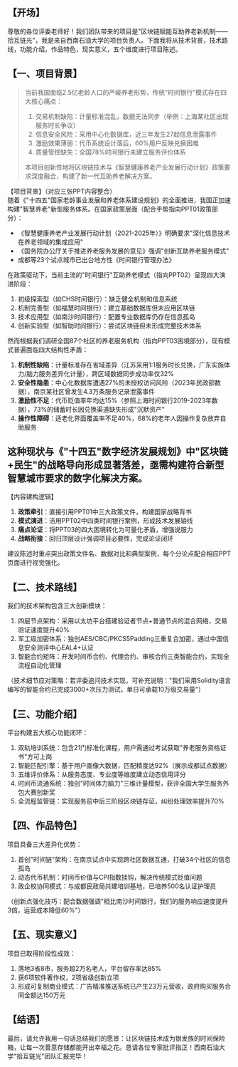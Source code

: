 
## 【开场】  

尊敬的各位评委老师好！我们团队带来的项目是"区块链赋能互助养老新机制——拾互链光"，我是来自西南石油大学的项目负责人。下面我将从技术背景，技术路线，功能介绍，作品特色，现实意义，五个维度进行项目陈述。



## 【一、项目背景】


> 当前我国面临2.5亿老龄人口的严峻养老形势，传统"时间银行"模式存在四大核心痛点：
> 
> 1. 交易机制缺陷：计量标准混乱，数据无法同步（举例：上海某社区出现服务时长争议）
> 2. 信息安全风险：采用中心化数据库，近三年发生27起信息泄露事件
> 3. 激励效果薄弱：代币系统设计落后，60%用户反映兑换困难
> 4. 质量管控缺失：全国78%时间银行未建立服务评价体系
> 
> 本项目创新性地将区块链技术与《智慧健康养老产业发展行动计划》政策要求深度融合，构建了新一代互助养老解决方案。

【项目背景】（对应三张PPT内容整合）  
随着《"十四五"国家老龄事业发展和养老体系建设规划》的全面推进，我国正加速构建"智慧养老"新型服务体系。在国家政策层面（配合手势指向PPT01政策部分）：

- 《智慧健康养老产业发展行动计划（2021-2025年）》明确要求"深化信息技术在养老领域的集成应用"
- 《国务院办公厅关于推进养老服务发展的意见》强调"创新互助养老服务模式"
- 成都等23个试点城市已出台地方性《时间银行管理办法》

在政策驱动下，当前主流的"时间银行"互助养老模式（指向PPT02）呈现四大演进阶段：

1. 初级探索型（如CHS时间银行）：缺乏健全机制和信息系统
2. 机制完善型（如福慧时间银行）：建立基础数据库但未应用区块链
3. 技术应用型（如南沙时间银行）：配置专业数据库仍存在信息孤岛
4. 创新实验型（如智助时间银行）：尝试区块链但未形成完整技术体系

然而根据我们调研全国87个社区的养老服务机构（指向PPT03困境部分），现有模式普遍面临四大结构性矛盾：

1. ​**机制性缺陷**​：计量标准存在省域差异（江苏采用1:1服务时长兑换，广东实施体力/脑力服务差异化计量），跨区域数据同步成功率仅32%
2. ​**安全性隐患**​：中心化数据库遭遇27%的未授权访问风险（2023年民政部数据），南京某社区曾发生4.3万条服务记录泄露事件
3. ​**激励性不足**​：代币贬值率年均达15%（参照上海时间银行2019-2023年数据），73%的储蓄时长因兑换渠道缺失形成"沉默资产"
4. ​**操作性障碍**​：适老化界面覆盖率不足40%，68%的老年人因操作复杂放弃自助服务

## 这种现状与《"十四五"数字经济发展规划》中"区块链+民生"的战略导向形成显著落差，亟需构建符合新型智慧城市要求的数字化解决方案。

【内容建构逻辑】

1. ​**政策牵引**​：直接引用PPT01中三大政策文件，构建国家战略背书
2. ​**模式演进**​：活用PPT02中四类时间银行案例，形成技术发展轴线
3. ​**痛点论证**​：将PPT03的四大困境转化为可量化矛盾，增强说服力
4. ​**战略衔接**​：回归顶层设计强调项目必要性，完成论证闭环

建议陈述时重点突出政策文件名、数据对比和典型案例，每个分论点配合相应PPT页面进行视觉强化。

## 【二、技术路线】
我们的技术架构包含三大创新模块：

1. 四层节点架构：采用以太坊平台搭建验证者节点+普通节点的混合网络，交易验证速度提升40%
2. 军工级加密体系：独创AES/CBC/PKCS5Padding三重复合加密，通过中国信息安全测评中心EAL4+认证
3. 智能合约矩阵：开发时间币合约、代理合约、审核合约三类智能合约，实现全流程自动化管理

（技术细节应对策略：若评委追问技术实现，可补充说明："我们采用Solidity语言编写的智能合约已完成3000+次压力测试，单日可承载10万级交易量"）


## 【三、功能介绍】

平台构建五大核心功能闭环：

1. 双轨培训系统：包含21门标准化课程，用户需通过考试获取"养老服务资格证书"方可上岗
2. 智能匹配引擎：基于用户画像大数据，匹配精度达92%（展示成都试点数据）
3. 五维评价体系：从服务态度、专业度等维度建立动态信用评分
4. 时间币流通系统：独创"时间体力脑力"三维计量模型，获评全国大学生服务外包大赛创新奖
5. 全流程监管链：实现服务前中后三阶段区块链存证，纠纷处理效率提升70%


## 【四、作品特色】

项目具备三大差异化优势：

1. 首创"时间链"架构：在南京试点中实现跨社区数据互通，打破34个社区的信息孤岛
2. 动态代币机制：时间币价值与CPI指数挂钩，解决传统模式贬值问题
3. 政企校协同模式：与成都民政局共建培训基地，已培养500名认证护理员

（创新点强化技巧：配合数据强调"相比南沙时间银行，我们的服务响应速度提升3倍，运营成本降低60%"）


## 【五、现实意义】 

项目已取得阶段性成效：

1. 落地3省8市，服务超2万名老人，平台留存率达85%
2. 获6项软件著作权，2项省级创新立项
3. 形成可复制商业模式：广告精准推送系统已产生23万元营收，政府购买服务合同金额达150万元


## 【结语】  

最后，请允许我用一句话总结我们的愿景：让区块链技术成为银发族的时间保险箱，让每一次善意存储都能开出幸福之花。恳请各位专家批评指正！西南石油大学"拾互链光"团队汇报完毕！


